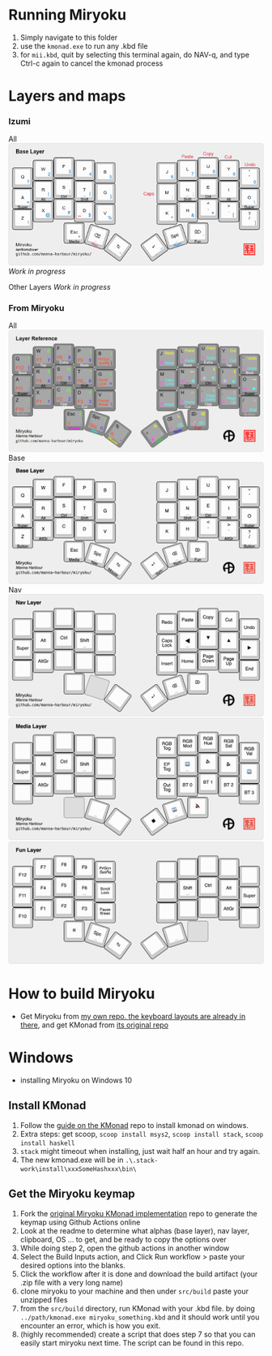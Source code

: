 # Running Miryoku
1. Simply navigate to this folder
2. use the `kmonad.exe` to run any .kbd file
3. for `mii.kbd`, quit by selecting this terminal again, do NAV-q, and type Ctrl-c again to cancel the kmonad process

# Layers and maps
### Izumi
All
![all](./imgs/all.png)
*Work in progress*

Other Layers
*Work in progress*

### From Miryoku
All
![all](https://github.com/manna-harbour/miryoku/raw/master/data/layers/miryoku-kle-reference.png)
Base
![base](https://github.com/manna-harbour/miryoku/raw/master/data/layers/miryoku-kle-base.png)
Nav
![nav](https://github.com/manna-harbour/miryoku/raw/master/data/layers/miryoku-kle-nav.png)
![media](https://github.com/manna-harbour/miryoku/raw/master/data/layers/miryoku-kle-media.png)
![func](https://github.com/manna-harbour/miryoku/raw/master/data/layers/miryoku-kle-fun.png)

# How to build Miryoku
- Get Miryoku from [my own repo. the keyboard layouts are already in there](https://github.com/ianfromdover/miryoku_kmonad), and get KMonad from [its original repo](https://github.com/kmonad/kmonad)


# Windows
- installing Miryoku on Windows 10
## Install KMonad
1. Follow the [guide on the KMonad](https://github.com/kmonad/kmonad/blob/master/doc/installation.md#windows-environment) repo to install kmonad on windows.
2. Extra steps: get scoop, `scoop install msys2`, `scoop install stack`, `scoop install haskell`
3. `stack` might timeout when installing, just wait half an hour and try again.
4. The new kmonad.exe will be in `.\.stack-work\install\xxxSomeHashxxx\bin\`

## Get the Miryoku keymap
1. Fork the [original Miryoku KMonad implementation](https://github.com/manna-harbour/miryoku_kmonad) repo to generate the keymap using Github Actions online
2. Look at the readme to determine what alphas (base layer), nav layer, clipboard, OS ... to get, and be ready to copy the options over
3. While doing step 2, open the github actions in another window
4. Select the Build Inputs action, and Click Run workflow > paste your desired options into the blanks.
5. Click the workflow after it is done and download the build artifact (your .zip file with a very long name)
6. clone miryoku to your machine and then under `src/build` paste your unzipped files
7. from the `src/build` directory, run KMonad with your .kbd file. by doing `../path/kmonad.exe miryoku_something.kbd` and it should work until you encounter an error, which is how you exit.
8. (highly recommended) create a script that does step 7 so that you can easily start miryoku next time. The script can be found in this repo.


